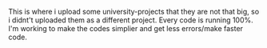 This is where i upload some university-projects that they are not that big, so i didnt't uploaded them as a different project.
Every code is  running 100%.
I'm working to make the codes simplier and get less errors/make faster code.
